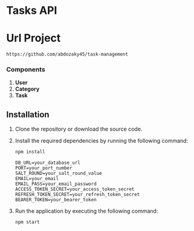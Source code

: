 # Tasks API
# Url Project
  ```plaintext
https://github.com/abdozaky45/task-management
 ```
### Components
1. **User**
2. **Category**
3. **Task**

## Installation

1. Clone the repository or download the source code.
2. Install the required dependencies by running the following command:

    ```sh
    npm install
    ```


    ```plaintext
    DB_URL=your_database_url
    PORT=your_port_number
    SALT_ROUND=your_salt_round_value
    EMAIL=your_email
    EMAIL_PASS=your_email_password
    ACCESS_TOKEN_SECRET=your_access_token_secret
    REFRESH_TOKEN_SECRET=your_refresh_token_secret
    BEARER_TOKEN=your_bearer_token
    ```
4. Run the application by executing the following command:

    ```sh
    npm start
    ```
